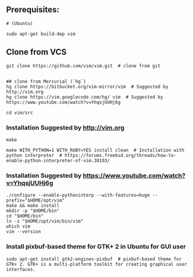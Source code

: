 ## Prerequisites:
```
# (Ubuntu)

sudo apt-get build-dep vim
```

## Clone from VCS
```
git clone https://github.com/vim/vim.git  # clone from git


## clone from Mercurial (`hg`)
hg clone https://bitbucket.org/vim-mirror/vim  # Suggested by http://vim.org
hg clone https://vim.googlecode.com/hg/ vim  # Suggested by https://www.youtube.com/watch?v=YhqsjUUHj6g

cd vim/src
```

### Installation Suggested by http://vim.org
```
make
```
```
make WITH_PYTHON=1 WITH_RUBY=YES install clean  # Installation with python interpreter  # https://forums.freebsd.org/threads/how-to-enable-python-interpreter-of-vim.30103/
```

### Installation Suggested by https://www.youtube.com/watch?v=YhqsjUUHj6g
```
./configure --enable-pythoninterp --with-features=huge --prefix="$HOME/opt/vim"
make && make install
mkdir -p "$HOME/bin"
cd "$HOME/bin"
ln -s "$HOME/opt/vim/bin/vim"
which vim
vim --version
```

### Install pixbuf-based theme for GTK+ 2 in Ubuntu for GUI user

```
sudo apt-get install gtk2-engines-pixbuf  # pixbuf-based theme for GTK+ 2. GTK+ is a multi-platform toolkit for creating graphical user interfaces.
```

